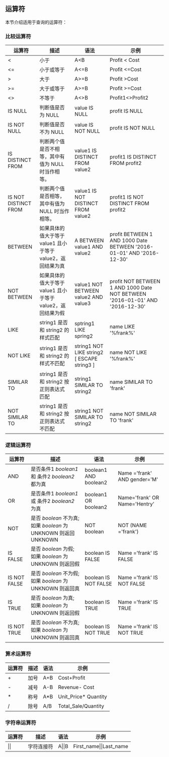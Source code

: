 ## 运算符

本节介绍适用于查询的运算符：

### 比较运算符

| 运算符                  | 描述                                 | 语法                                       | 示例                                       |
| -------------------- | ---------------------------------- | ---------------------------------------- | ---------------------------------------- |
| <                    | 小于                                 | A<B                                      | Profit < Cost                            |
| <=                   | 小于或等于                              | A<=B                                     | Profit <=Cost                            |
| >                    | 大于                                 | A>=B                                     | Profit >Cost                             |
| >=                   | 大于或等于                              | A>=B                                     | Profit >=Cost                            |
| <>                   | 不等于                                | A<>B                                     | Profit1<>Profit2                         |
| IS NULL              | 判断值是否为 NULL                         | value IS NULL                            | profit IS NULL                           |
| IS NOT NULL          | 判断值是否不为 NULL                        | value IS NOT NULL                        | profit IS NOT NULL                       |
| IS DISTINCT FROM     | 判断两个值是否不相等，其中有值为 NULL 时当作相等。         | value1 IS DISTINCT FROM value2           | profit1 IS DISTINCT FROM profit2         |
| IS NOT DISTINCT FROM | 判断两个值是否相等，其中有值为 NULL 时当作相等。          | value1 IS NOT DISTINCT FROM value2       | profit1 IS NOT DISTINCT FROM profit2     |
| BETWEEN              | 如果具体的值大于等于 value1 且小于等于 value2，返回结果为真 | A BETWEEN   value1 AND value2            | profit BETWEEN 1 AND 1000      Date BETWEEN '2016-01-01' AND '2016-12-30' |
| NOT BETWEEN          | 如果具体的值大于等于 value1 且小于等于 value2，返回结果为假 | value1 NOT BETWEEN value2 AND value3     | profit NOT BETWEEN 1 AND 1000      Date NOT BETWEEN '2016-01-01' AND '2016-12-30' |
| LIKE                 | string1 是否和 string2 的样式匹配             | sptring1 LIKE spring2                    | name LIKE '%frank%'                                                                    |
| NOT LIKE             | string1 是否和 string2 的样式不匹配            | string1 NOT LIKE string2 [ ESCAPE string3 ] | name NOT LIKE '%frank%'                  |
| SIMILAR TO           | string1 是否和 string2 按正则表达式匹配          | string1 SIMILAR TO string2               | name SIMILAR TO 'frank'                  |
| NOT SIMILAR TO       | string1 是否和 string2 按正则表达式不匹配         | string1 NOT SIMILAR TO string2           | name NOT SIMILAR TO 'frank'              |

### 逻辑运算符

| 运算符          | 描述                                       | 语法                    | 示例                            |
| ------------ | ---------------------------------------- | --------------------- | ----------------------------- |
| AND          | 是否条件1 *boolean1* 和 条件2 *boolean2* 都为真    | boolean1 AND boolean2 | Name ='frank' AND gender='M'  |
| OR           | 是否条件1 *boolean1* 或 条件2 *boolean2* 为真     | boolean1 OR boolean2  | Name='frank' OR Name='Hentry' |
| NOT          | 是否 *boolean* 不为真; 如果 *boolean* 为 UNKNOWN 则返回 UNKNOWN | NOT boolean           | NOT (NAME ='frank')           |
| IS FALSE     | 是否 *boolean* 为假; 如果 *boolean* 为 UNKNOWN 则返回假 | boolean IS FALSE      | Name ='frank' IS FALSE        |
| IS NOT FALSE | 是否 *boolean* 不为假; 如果 *boolean* 为 UNKNOWN 则返回真 | boolean IS NOT FALSE  | Name ='frank' IS NOT FALSE    |
| IS TRUE      | 是否 *boolean* 为真; 如果 *boolean* 为 UNKNOWN 则返回假 | boolean IS TRUE       | Name ='frank' IS TRUE         |
| IS NOT TRUE  | 是否 *boolean* 不为真; 如果 *boolean* 为 UNKNOWN 则返回真 | boolean IS NOT TRUE   | Name ='frank' IS NOT TRUE     |

### 算术运算符

| 运算符  | 描述   | 语法   | 示例                   |
| ---- | ---- | ---- | -------------------- |
| +    | 加号   | A+B  | Cost+Profit          |
| -    | 减号   | A-B  | Revenue- Cost        |
| *    | 称号   | A*B  | Unit_Price* Quantity |
| /    | 除号   | A/B  | Total_Sale/Quantity  |

### 字符串运算符

| 运算符 | 描述       | 语法   | 示例                    |
| ------ | ---------- | ------ | ----------------------- |
| \|\|   | 字符连接符 | A\|\|B | First_name\|\|Last_name |

